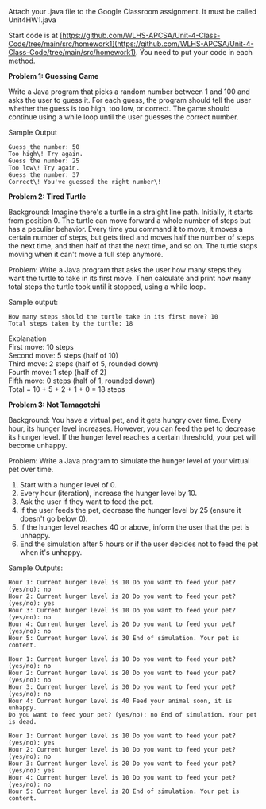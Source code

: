 Attach your .java file to the Google Classroom assignment. It must be called Unit4HW1.java

Start code is at [https://github.com/WLHS-APCSA/Unit-4-Class-Code/tree/main/src/homework1](https://github.com/WLHS-APCSA/Unit-4-Class-Code/tree/main/src/homework1). You need to put your code in each method.

**Problem 1: Guessing Game**

Write a Java program that picks a random number between 1 and 100 and asks the user to guess it. For each guess, the program should tell the user whether the guess is too high, too low, or correct. The game should continue using a while loop until the user guesses the correct number.

Sample Output
```
Guess the number: 50
Too high\! Try again.
Guess the number: 25
Too low\! Try again.
Guess the number: 37
Correct\! You've guessed the right number\!
```

**Problem 2: Tired Turtle**

Background: Imagine there's a turtle in a straight line path. Initially, it starts from position 0\. The turtle can move forward a whole number of steps but has a peculiar behavior. Every time you command it to move, it moves a certain number of steps, but gets tired and moves half the number of steps the next time, and then half of that the next time, and so on. The turtle stops moving when it can't move a full step anymore.

Problem: Write a Java program that asks the user how many steps they want the turtle to take in its first move. Then calculate and print how many total steps the turtle took until it stopped, using a while loop.

Sample output:

```
How many steps should the turtle take in its first move? 10
Total steps taken by the turtle: 18
```

Explanation  
First move: 10 steps  
Second move: 5 steps (half of 10\)  
Third move: 2 steps (half of 5, rounded down)  
Fourth move: 1 step (half of 2\)  
Fifth move: 0 steps (half of 1, rounded down)  
Total \= 10 \+ 5 \+ 2 \+ 1 \+ 0 \= 18 steps

**Problem 3: Not Tamagotchi**

Background: You have a virtual pet, and it gets hungry over time. Every hour, its hunger level increases. However, you can feed the pet to decrease its hunger level. If the hunger level reaches a certain threshold, your pet will become unhappy.

Problem: Write a Java program to simulate the hunger level of your virtual pet over time.

1. Start with a hunger level of 0\.
2. Every hour (iteration), increase the hunger level by 10.
3. Ask the user if they want to feed the pet.
4. If the user feeds the pet, decrease the hunger level by 25 (ensure it doesn't go below 0).
5. If the hunger level reaches 40 or above, inform the user that the pet is unhappy.
6. End the simulation after 5 hours or if the user decides not to feed the pet when it's unhappy.

Sample Outputs:

```
Hour 1: Current hunger level is 10 Do you want to feed your pet? (yes/no): no 
Hour 2: Current hunger level is 20 Do you want to feed your pet? (yes/no): yes 
Hour 3: Current hunger level is 10 Do you want to feed your pet? (yes/no): no 
Hour 4: Current hunger level is 20 Do you want to feed your pet? (yes/no): no 
Hour 5: Current hunger level is 30 End of simulation. Your pet is content.  
```
```
Hour 1: Current hunger level is 10 Do you want to feed your pet? (yes/no): no 
Hour 2: Current hunger level is 20 Do you want to feed your pet? (yes/no): no 
Hour 3: Current hunger level is 30 Do you want to feed your pet? (yes/no): no 
Hour 4: Current hunger level is 40 Feed your animal soon, it is unhappy. 
Do you want to feed your pet? (yes/no): no End of simulation. Your pet is dead.  
```
```
Hour 1: Current hunger level is 10 Do you want to feed your pet? (yes/no): yes 
Hour 2: Current hunger level is 10 Do you want to feed your pet? (yes/no): no 
Hour 3: Current hunger level is 20 Do you want to feed your pet? (yes/no): yes 
Hour 4: Current hunger level is 10 Do you want to feed your pet? (yes/no): no 
Hour 5: Current hunger level is 20 End of simulation. Your pet is content.
```

